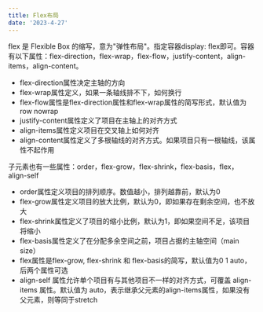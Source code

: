 ```yaml
---
title: Flex布局
date: '2023-4-27'
---
```

<!-- # Flex布局 -->

flex 是 Flexible Box 的缩写，意为"弹性布局"。指定容器display: flex即可。容器有以下属性：flex-direction，flex-wrap，flex-flow，justify-content，align-items，align-content。

- flex-direction属性决定主轴的方向
- flex-wrap属性定义，如果一条轴线排不下，如何换行
- flex-flow属性是flex-direction属性和flex-wrap属性的简写形式，默认值为row nowrap
- justify-content属性定义了项目在主轴上的对齐方式
- align-items属性定义项目在交叉轴上如何对齐
- align-content属性定义了多根轴线的对齐方式。如果项目只有一根轴线，该属性不起作用

子元素也有一些属性：order，flex-grow，flex-shrink，flex-basis，flex，align-self

- order属性定义项目的排列顺序。数值越小，排列越靠前，默认为0
- flex-grow属性定义项目的放大比例，默认为0，即如果存在剩余空间，也不放大
- flex-shrink属性定义了项目的缩小比例，默认为1，即如果空间不足，该项目将缩小
- flex-basis属性定义了在分配多余空间之前，项目占据的主轴空间（main size）
- flex属性是flex-grow, flex-shrink 和 flex-basis的简写，默认值为0 1 auto，后两个属性可选
- align-self 属性允许单个项目有与其他项目不一样的对齐方式，可覆盖 align-items 属性。默认值为 auto，表示继承父元素的align-items属性，如果没有父元素，则等同于stretch
